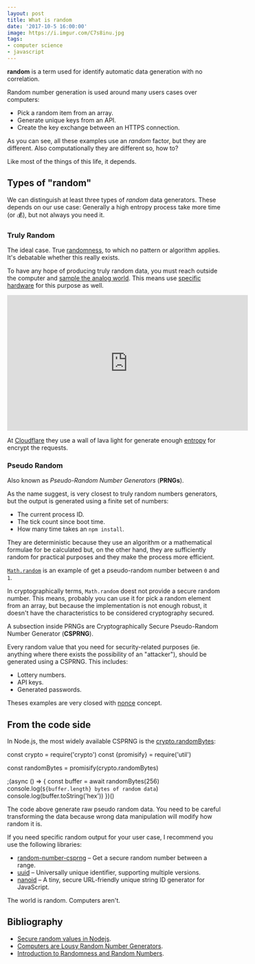 ```yaml
---
layout: post
title: What is random
date: '2017-10-5 16:00:00'
image: https://i.imgur.com/C7s8inu.jpg
tags:
- computer science
- javascript
---
```


**random** is a term used for identify automatic data generation with no correlation.

Random number generation is used around many users cases over computers: 

- Pick a random item from an array.
- Generate unique keys from an API.
- Create the key exchange between an HTTPS connection.

As you can see, all these examples use an *random* factor, but they are different. Also computationally they are different so, how to?

Like most of the things of this life, it depends.

## Types of "random"

We can distinguish at least three types of *random* data generators. These depends on our use case: Generally a high entropy process take more time (or 💰), but not always you need it.

###  Truly Random

The ideal case. True [randomness](https://en.wikipedia.org/wiki/Randomness), to which no pattern or algorithm applies. It's debatable whether this really exists.

To have any hope of producing truly random data, you must reach outside the computer and [sample the analog world](http://theworld.com/~cme/P1363/ranno.html). This means use [specific hardware](https://en.wikipedia.org/wiki/Hardware_random_number_generator) for this purpose as well.

<iframe width="560" height="315" src="https://www.youtube.com/embed/WpiWz_abx1A" frameborder="0" allowfullscreen></iframe>

At [Cloudflare](http://www.coastdigital.co.uk/2017/09/06/wall-entropy-cloudflare-protecting-data/) they use a wall of lava light for generate enough [entropy](https://en.wikipedia.org/wiki/Entropy) for encrypt the requests.

### Pseudo Random

Also known as *Pseudo-Random Number Generators* (**PRNGs**).

As the name suggest, is very closest to truly random numbers generators, but the output is generated using a finite set of numbers:

- The current process ID.
- The tick count since boot time.
- How many time takes an `npm install`.

They are deterministic because they use an algorithm or a mathematical formulae for be calculated but, on the other hand, they are sufficiently random for practical purposes and they make the process more efficient.

[`Math.random`](https://developer.mozilla.org/en-US/docs/Web/JavaScript/Reference/Global_Objects/Math/random) is an example of get a pseudo-random number between `0` and `1`.

In cryptographically terms, `Math.random` doest not provide a secure random number. This means, probably you can use it for pick a random element from an array, but because the implementation is not enough robust, it doesn't have the characteristics to be considered cryptography secured.

A subsection inside PRNGs are Cryptographically Secure Pseudo-Random Number Generator (**CSPRNG**).

Every random value that you need for security-related purposes (ie. anything where there exists the possibility of an "attacker"), should be generated using a CSPRNG.  This includes:

- Lottery numbers.
- API keys.
- Generated passwords.

Theses examples are very closed with [nonce](https://en.wikipedia.org/wiki/Cryptographic_nonce) concept.

## From the code side

In Node.js, the most widely available CSPRNG is the [crypto.randomBytes](https://nodejs.org/api/crypto.html#crypto_crypto_randombytes_size_callback):

<script src="https://embed.runkit.com" data-element-id="runkit" data-node-version="8.6.0"></script>

<div id="runkit">
const crypto = require('crypto')
const {promisify} = require('util')

const randomBytes = promisify(crypto.randomBytes)

;(async () => {
  const buffer = await randomBytes(256)
  console.log(`${buffer.length} bytes of random data`)
  console.log(buffer.toString('hex'))
})()
</div>

The code above generate raw pseudo random data. You need to be careful transforming the data because wrong data manipulation will modify how random it is.

If you need specific random output for your user case, I recommend you use the following libraries:

- [random-number-csprng](https://www.npmjs.com/package/random-number-csprng) – Get a secure random number between a range.
- [uuid](https://www.npmjs.com/package/uuid) – Universally unique identifier, supporting multiple versions.
- [nanoid](https://github.com/ai/nanoid) – A tiny, secure URL-friendly unique string ID generator for JavaScript.

The world is random. Computers aren't.

## Bibliography

- [Secure random values in Nodejs](https://gist.github.com/joepie91/7105003c3b26e65efcea63f3db82dfba).
- [Computers are Lousy Random Number Generators](https://blog.codinghorror.com/computers-are-lousy-random-number-generators/).
- [Introduction to Randomness and Random Numbers](https://www.random.org/randomness/).
